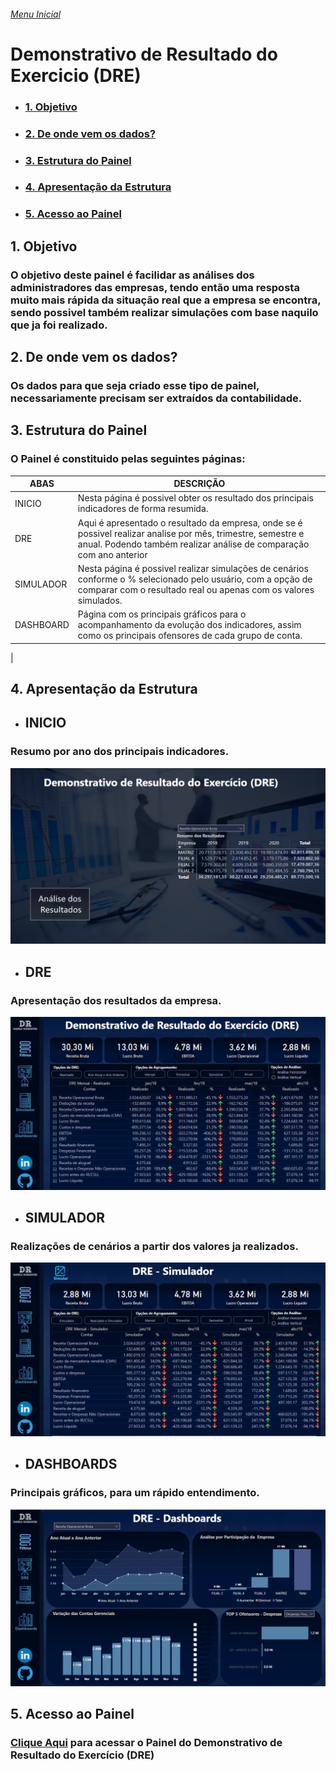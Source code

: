 
###### [Menu Inicial](https://github.com/DaniloRodriigues/Projetos_PowerBI)

# Demonstrativo de Resultado do Exercicio (DRE)

- ### [1. Objetivo](#Link1)
- ### [2. De onde vem os dados?](#Link2)
- ### [3. Estrutura do Painel](#Link4)
- ### [4. Apresentação da Estrutura](#Link5)
- ### [5. Acesso ao Painel](#Link6)

  
  
<a id="link1"></a>
## 1. Objetivo 
### O objetivo deste painel é facilidar as análises dos administradores das empresas, tendo então uma resposta muito mais rápida da situação real que a empresa se encontra, sendo possivel também realizar simulações com base naquilo que ja foi realizado.

<a id="link2"></a>
## 2. De onde vem os dados?
### Os dados para que seja criado esse tipo de painel, necessariamente precisam ser extraídos da contabilidade.


<a id="link3"></a>
## 3. Estrutura do Painel
### O Painel é constituido pelas seguintes páginas:  

|ABAS| DESCRIÇÃO |
|--- | -----|
|INICIO | Nesta página é possivel obter os resultado dos principais indicadores de forma resumida.
|DRE | Aqui é apresentado o resultado da empresa, onde se é possivel realizar analise por mês, trimestre, semestre e anual. Podendo também realizar análise de comparação com ano anterior
|SIMULADOR| Nesta página é possivel realizar simulações de cenários conforme o % selecionado pelo usuário, com a opção de comparar com o resultado real ou apenas com os valores simulados.
|DASHBOARD| Página com os principais gráficos para o acompanhamento da evolução dos indicadores, assim como os principais ofensores de cada grupo de conta.
| 

<a id="link4"></a>
## 4. Apresentação da Estrutura

- ## INICIO
### Resumo por ano dos principais indicadores.
![SCREENSHOT](/Imagens/DRE_Inicio.PNG)  

- ## DRE
### Apresentação dos resultados da empresa.
![SCREENSHOT](/Imagens/DRE_Apresentacao_Resultado.PNG) 

- ## SIMULADOR
### Realizações de cenários a partir dos valores ja realizados.
![SCREENSHOT](/Imagens/DRE_Simulador.PNG) 

- ## DASHBOARDS
### Principais gráficos, para um rápido entendimento.
![SCREENSHOT](/Imagens/DRE_Dashboards.PNG) 


<a id="link4"></a>
## 5. Acesso ao Painel
### [Clique Aqui](https://app.powerbi.com/groups/me/reports/97f23e3b-6470-4f2d-8375-1e8b14d2745e/ReportSection9c12185ac00c4ecd9720?noSignUpCheck=1) para acessar o Painel do Demonstrativo de Resultado do Exercício (DRE)